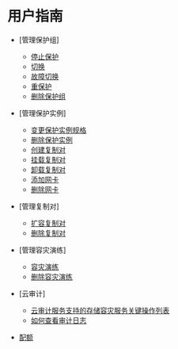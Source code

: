 # 用户指南

-   [管理保护组]
    -   [停止保护](停止保护.md)
    -   [切换](切换.md)
    -   [故障切换](故障切换.md)
    -   [重保护](重保护.md)
    -   [删除保护组](删除保护组.md)

-   [管理保护实例]
    -   [变更保护实例规格](变更保护实例规格.md)
    -   [删除保护实例](删除保护实例.md)
    -   [创建复制对](创建复制对.md)
    -   [挂载复制对](挂载复制对.md)
    -   [卸载复制对](卸载复制对.md)
    -   [添加网卡](添加网卡.md)
    -   [删除网卡](删除网卡.md)

-   [管理复制对]
    -   [扩容复制对](扩容复制对.md)
    -   [删除复制对](删除复制对.md)

-   [管理容灾演练]
    -   [容灾演练](容灾演练.md)
    -   [删除容灾演练](删除容灾演练.md)

-   [云审计]
    -   [云审计服务支持的存储容灾服务关键操作列表](云审计服务支持的存储容灾服务关键操作列表.md)
    -   [如何查看审计日志](如何查看审计日志.md)

-   [配额](配额.md)


